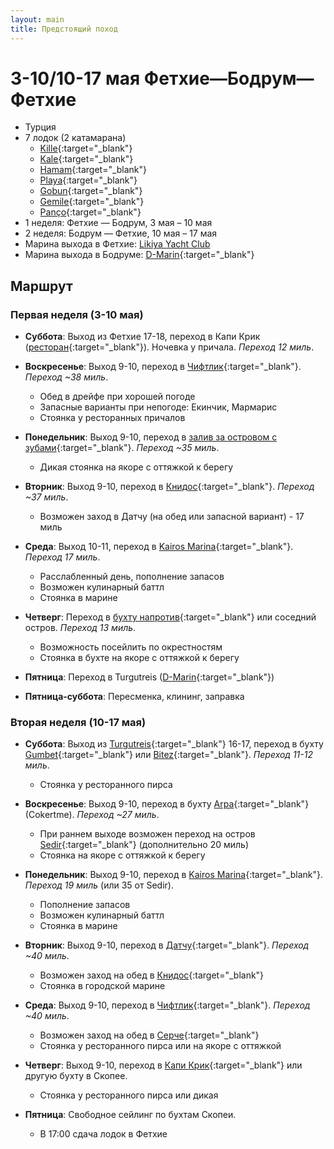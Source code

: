 ```yaml
---
layout: main
title: Предстоящий поход
---
```


# 3-10/10-17 мая Фетхие—Бодрум—Фетхие

- Турция
- 7 лодок (2 катамарана)
    - [Kille](https://saysail.com/en/yacht/hanse-510-kille-fethiye-lykia-yacht-club-turkey/26){:target="_blank"}
    - [Kale](https://saysail.com/en/yacht/excess-11-kale-i-fethiye-lykia-yacht-club-turkey/29){:target="_blank"}
    - [Hamam](https://saysail.com/en/yacht/hanse-508-hamam-fethiye-lykia-yacht-club-turkey/1){:target="_blank"}
    - [Playa](https://saysail.com/en/yacht/hanse-548-playa-fethiye-lykia-yacht-club-turkey/21){:target="_blank"}
    - [Gobun](https://saysail.com/en/yacht/hanse-458-gobun-fethiye-lykia-yacht-club-turkey/2){:target="_blank"}
    - [Gemile](https://saysail.com/en/yacht/hanse-460-gemile-fethiye-lykia-yacht-club-turkey/19){:target="_blank"}
    - [Panço](https://saysail.com/en/yacht/excess-11-panco-fethiye-lykia-yacht-club-turkey/24){:target="_blank"}
- 1 неделя: Фетхие — Бодрум, 3 мая – 10 мая 
- 2 неделя: Бодрум — Фетхие, 10 мая – 17 мая
- Марина выхода в Фетхие: [Likiya Yacht Club](https://maps.app.goo.gl/7aMeQV8SzwTPjvWz8)
- Марина выхода в Бодруме: [D-Marin](https://maps.app.goo.gl/GokAQwpYpXgnDhhe9){:target="_blank"}

## Маршрут

### Первая неделя (3-10 мая)

- **Суббота**: Выход из Фетхие 17-18, переход в Капи Крик ([ресторан](https://maps.app.goo.gl/GNuiCLgS4ri3pPGy7){:target="_blank"}). Ночевка у причала. *Переход 12 миль*.

- **Воскресенье**: Выход 9-10, переход в [Чифтлик](https://maps.app.goo.gl/vcsV5bik3PXDPNge6){:target="_blank"}. *Переход ~38 миль*.
  - Обед в дрейфе при хорошей погоде
  - Запасные варианты при непогоде: Екинчик, Мармарис
  - Стоянка у ресторанных причалов

- **Понедельник**: Выход 9-10, переход в [залив за островом с зубами](https://maps.app.goo.gl/NnG8chTNFEc1De4i7){:target="_blank"}. *Переход ~35 миль*.
  - Дикая стоянка на якоре с оттяжкой к берегу

- **Вторник**: Выход 9-10, переход в [Книдос](https://maps.app.goo.gl/nCHptpKMmRNvtKyk7){:target="_blank"}. *Переход ~37 миль*.
  - Возможен заход в Датчу (на обед или запасной вариант) - 17 миль

- **Среда**: Выход 10-11, переход в [Kairos Marina](https://maps.app.goo.gl/ajWzQuj8kgwAThmS8){:target="_blank"}. *Переход 17 миль*.
  - Расслабленный день, пополнение запасов
  - Возможен кулинарный баттл
  - Стоянка в марине

- **Четверг**: Переход в [бухту напротив](https://maps.app.goo.gl/FWxYcHTm74P5dAa58){:target="_blank"} или соседний остров. *Переход 13 миль*.
  - Возможность посейлить по окрестностям
  - Стоянка в бухте на якоре с оттяжкой к берегу

- **Пятница**: Переход в Turgutreis ([D-Marin](https://maps.app.goo.gl/GokAQwpYpXgnDhhe9){:target="_blank"})

- **Пятница-суббота**: Пересменка, клининг, заправка

### Вторая неделя (10-17 мая)

- **Суббота**: Выход из [Turgutreis](https://maps.app.goo.gl/GokAQwpYpXgnDhhe9){:target="_blank"} 16-17, переход в бухту [Gumbet](https://maps.app.goo.gl/uEsTANfWMrNwonEj9){:target="_blank"} или [Bitez](https://maps.app.goo.gl/wcP7PP6E2MdFvULu9){:target="_blank"}. *Переход 11-12 миль*.
  - Стоянка у ресторанного пирса

- **Воскресенье**: Выход 9-10, переход в бухту [Arpa](https://maps.app.goo.gl/HmaM8y6ozeiFC6ou8){:target="_blank"} (Cokertme). *Переход ~27 миль*.
  - При раннем выходе возможен переход на остров [Sedir](https://maps.app.goo.gl/5GcXAxoNMLZBGTgx6){:target="_blank"} (дополнительно 20 миль)
  - Стоянка на якоре с оттяжкой к берегу

- **Понедельник**: Выход 9-10, переход в [Kairos Marina](https://maps.app.goo.gl/ajWzQuj8kgwAThmS8){:target="_blank"}. *Переход 19 миль* (или 35 от Sedir).
  - Пополнение запасов
  - Возможен кулинарный баттл
  - Стоянка в марине

- **Вторник**: Выход 9-10, переход в [Датчу](https://maps.app.goo.gl/brMB9SkJGfCutJVs9){:target="_blank"}. *Переход ~40 миль*.
  - Возможен заход на обед в [Книдос](https://maps.app.goo.gl/7AgAxTnCo43JyuXS9){:target="_blank"}
  - Стоянка в городской марине

- **Среда**: Выход 9-10, переход в [Чифтлик](https://maps.app.goo.gl/vcsV5bik3PXDPNge6){:target="_blank"}. *Переход ~40 миль*.
  - Возможен заход на обед в [Серче](https://maps.app.goo.gl/TEbBKegk8XaeB9f77){:target="_blank"}
  - Стоянка у ресторанного пирса или на якоре с оттяжкой

- **Четверг**: Выход 9-10, переход в [Капи Крик](https://maps.app.goo.gl/GNuiCLgS4ri3pPGy7){:target="_blank"} или другую бухту в Скопее.
  - Стоянка у ресторанного пирса или дикая

- **Пятница**: Свободное сейлинг по бухтам Скопеи.
  - В 17:00 сдача лодок в Фетхие

